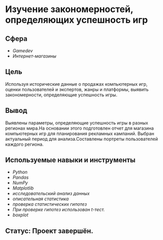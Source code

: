 # Изучение закономерностей, определяющих успешность игр

## Сфера
- *Gamedev*
- *Интернет-магазины*

## Цель
Используя исторические данные о продажах компьютерных игр, оценки пользователей и экспертов, жанры и платформы, выявить закономерности, определяющие успешность игры.

## Вывод

Выявлены параметры, определяющие успешность игры в разных регионах мира.На основании этого подготовлен отчет для магазина компьютерных игр для планирования рекламных кампаний.
Выбран актуальный период для анализа.Составлены портреты пользователей каждого региона.

## Используемые навыки и инструменты
- *Python*
- *Pandas*
- *NumPy*
- *Matplotlib*
- *исследовательский анализ данных*
- *описательная статистика*
- *проверка статистических гипотез*
- *При проверке гипотез использован t-тест.*
- *boxplot* 

## Статус: Проект завершён.




